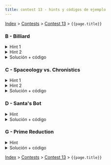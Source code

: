 ```yaml
---
title: contest 13 - hints y códigos de ejemplo
---
```


[Index](../index) > [Contests](../contests) > [Contest 13](../contests#contest-13) > ```{{page.title}}```

### B - Billiard
<details> 
  <summary>Hint 1</summary>
  En primer lugar, si la dirección es paralela a algún eje la respuesta se puede obtener chequeando las coordenadas directamente. Notemos que en el resto de los casos podemos considerar que la dirección de la bola siempre será de 45 grados subiendo, de lo contrario podemos rotar la tabla para que sea así.
</details>
<details> 
  <summary>Hint 2</summary>
  Imaginemos, en vez de una bola rebotando, que tenemos una teselación infinita del plano con tablas de N x M. De esta forma un lanzamiento de la bola se puede ver como una recta en esta teselación y si en su camino hay un punto de la forma (k1 * N, k2 * M) entonces cae en un agujero de la tabla.
  
  Usando el hint 1 asumimos que la bola sólo sube en 45 grados. Denominemos rx como la distancia de la coordenada x inicial a N, y ry a la distancia en el eje y a M. Cualquier punto en la recta que transita la bola será de la forma (x, y) + (d, d). Luego para llegar a un punto de la forma (k1 * N, k2 * M) se necesita que exista d tal que d = rx (mod N) y, d = ry (mod M), de lo contrario será imposible que x + d = 0 (mod N) y, x + d = 0 (mod M) al mismo tiempo.
</details>
<details> 
  <summary>Solución + código</summary>
  Para encontrar un d como descrito en el hint 2 basta usar CRT para las ecuaciones d = rx (mod N) y, d = ry (mod M). Si ha solución entonces podemos obtener las constantes k1 y k2 de (k1 * N, k2 * M) como (d - rx) / N y (d - ry) / M respectivamente. Luego obtenemos el agujero en que cae con argumentos de rotación y paridad.
  <a href="https://github.com/BenjaminRubio/CompetitiveProgramming/blob/master/Problems/Codeforces/Billiard.cpp">Código antiguo del ayudante (cuando usaba templates)</a>
</details>

### C - Spaceology vs. Chronistics
<details> 
  <summary>Hint 1</summary>  
  Notemos que eventualmente ambos scientíficos se moverán en ciclos, podemos simular una cantidad de pasos para asegurarnos que entren al ciclo y seguir analizando desde ahí. Para asegurar un ciclo basta simular N pasos, pueden poner más para estar seguros.
</details>
<details> 
  <summary>Hint 2</summary>
  Si no han chocado en los primeros N pasos simulados podemos chequear los ciclos en que se mueven ambos científicos. Para cada uno podemos calcular fácilmente el largo del ciclo y en cuantos pasos llegan a cada intersección en sus ciclos. Si hay una intersección por la que ambos científicos pasen durante sus ciclos podemos chquear si alguna vez estarán ahí al mismo tiempo haciendo uso de CRT para las ecuaciones t = t1 (mod l1), t = t2 (mod l2) donde t1 y t2 son los tiempos en que cada ciclo se demora en llegar a ese punto y l1, l2 son los largos de los ciclos.
</details>
<details> 
  <summary>Solución + código</summary>
  Basta hacer lo indicado en el hint 2 para cada intersección a la que ambos científicos puedan llegar y acumular el menor de los tiempos obtenidos. Si nunca estaban ambos al mismo tiempo devolvemos -1.
  <a href="https://github.com/BenjaminRubio/CompetitiveProgramming/blob/master/Problems/Timus/SpaceologyVsChronistics.cpp">Código de ejemplo</a>
</details>

### D - Santa's Bot
<details> 
  <summary>Hint</summary>
  Podemos obtener el inverso modular de un número simplemente usando el algoritmo de euclides extendido en (x, M) donde x es el número a invertir y M es el módulo. Luego basta contar casos favorables y casos totales para concluir.
</details>
<details> 
  <summary>Solución + código</summary>
  Para cada combinación (x, y) la probabilidad de que elegir z sea exitoso es C[y] / N donde C cuenta cuantas personas pidieron el regalo y. Además la cantidad de formas de elegir (x, y) es 1 / (N * K[x]) donde K[x] cuenta cuantas cosas pidió x. Luego basta ir sumando probabilidades del estilo C[y] / (N * N * K[x]) para cada combinación de x, y. Podemos sumar pues estamos en espacio modular (Z_MOD).
  <a href="https://github.com/BenjaminRubio/CompetitiveProgramming/blob/master/Problems/Codeforces/SantasBot.cpp">Código de ejemplo</a>
</details>

### G - Prime Reduction
<details> 
  <summary>Hint</summary>
  Para este probema la clave es poder simular el proceso de forma rápida.
</details>
<details> 
  <summary>Solución + código</summary>
  Para simularlo rápidamente sólo necesitamos un algoritmo capaz de calcular la descomposición prima de un número en un tiempo no muy grande. Esto se puede implementar fácilmente en O(sqrt(N) + log(N)) iterando sobre todos los números desde 2 hasta sqrt(n) y si el número divide a N entonces es un divisor primo, (debemos dividir N por el número encontrado lo más que se pueda para que el razonamiento siga siento válido).
  <a href="https://github.com/BenjaminRubio/CompetitiveProgramming/blob/master/Problems/Kattis/PrimeReduction.cpp">Código de ejemplo</a>
</details>

<!-- <details> 
  <summary>Hint</summary>   
</details>
<details> 
  <summary>Solución + código</summary>
  <a href="">Código de ejemplo</a>
</details> -->

[Index](../index) > [Contests](../contests) > [Contest 13](../contests#contest-13) > ```{{page.title}}```
